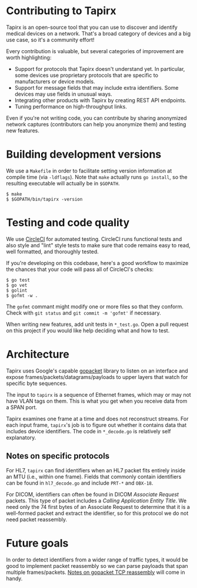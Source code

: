 # Contributing to Tapirx

Tapirx is an open-source tool that you can use to discover and identify medical
devices on a network. That's a broad category of devices and a big use case, so
it's a community effort!

Every contribution is valuable, but several categories of improvement are worth
highlighting:

- Support for protocols that Tapirx doesn't understand yet. In particular, some
  devices use proprietary protocols that are specific to manufacturers or
  device models.
- Support for message fields that may include extra identifiers. Some devices
  may use fields in unusual ways.
- Integrating other products with Tapirx by creating REST API endpoints.
- Tuning performance on high-throughput links.

Even if you're not writing code, you can contribute by sharing anonymized
network captures (contributors can help you anonymize them) and testing new
features.

# Building development versions

We use a `Makefile` in order to facilitate setting version information at
compile time (via `-ldflags`). Note that `make` actually runs `go install`, so
the resulting executable will actually be in `$GOPATH`.

    $ make
    $ $GOPATH/bin/tapirx -version

# Testing and code quality

We use [CircleCI](https://circleci.com/gh/virtalabs/tapirx) for automated testing.
CircleCI runs functional tests and also style and "lint" style tests to make sure
that code remains easy to read, well formatted, and thoroughly tested.

If you're developing on this codebase, here's a good workflow to maximize the
chances that your code will pass all of CircleCI's checks:

    $ go test
    $ go vet
    $ golint
    $ gofmt -w .

The `gofmt` commant might modify one or more files so that they conform.  Check
with `git status` and `git commit -m 'gofmt'` if necessary.

When writing new features, add unit tests in `*_test.go`. Open a pull request
on this project if you would like help deciding what and how to test.

# Architecture

Tapirx uses Google's capable [gopacket](https://github.com/google/gopacket)
library to listen on an interface and expose frames/packets/datagrams/payloads
to upper layers that watch for specific byte sequences.

The input to `tapirx` is a sequence of Ethernet frames, which may or may not
have VLAN tags on them.  This is what you get when you receive data from a SPAN
port.

Tapirx examines one frame at a time and does not reconstruct streams.  For each
input frame, `tapirx`'s job is to figure out whether it contains data that
includes device identifiers. The code in `*_decode.go` is relatively self
explanatory.

## Notes on specific protocols

For HL7, `tapirx` can find identifiers when an HL7 packet fits entirely inside
an MTU (i.e., within one frame). Fields that commonly contain identifiers can
be found in `hl7_decode.go` and include `PRT-*` and `OBX-18`.

For DICOM, identifiers can often be found in DICOM _Associate Request_ packets.
This type of packet includes a _Calling Application Entity Title_.  We need
only the 74 first bytes of an Associate Request to determine that it is a
well-formed packet and extract the identifier, so for this protocol we do not
need packet reassembly.

# Future goals

In order to detect identifiers from a wider range of traffic types, it would be
good to implement packet reassembly so we can parse payloads that span multiple
frames/packets.  [Notes on gopacket TCP
reassembly](https://godoc.org/github.com/google/gopacket/tcpassembly) will come
in handy.
